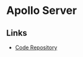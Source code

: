 # Apollo Server

<!--
https://www.npmjs.com/package/apollo-server-micro
https://github.com/you-5805/apollo-with-prisma
-->

## Links

- [Code Repository](https://github.com/apollographql/apollo-server)

<!-- ##

```sh
npm install apollo-server
``` -->
